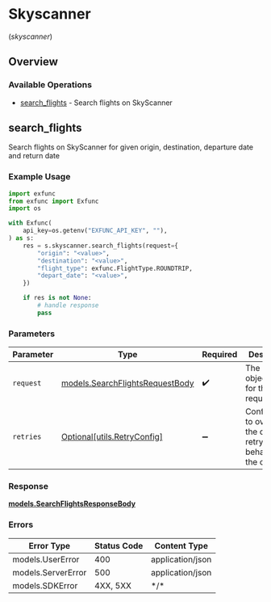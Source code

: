 # Skyscanner
(*skyscanner*)

## Overview

### Available Operations

* [search_flights](#search_flights) - Search flights on SkyScanner

## search_flights

Search flights on SkyScanner for given origin, destination, departure date and return date

### Example Usage

```python
import exfunc
from exfunc import Exfunc
import os

with Exfunc(
    api_key=os.getenv("EXFUNC_API_KEY", ""),
) as s:
    res = s.skyscanner.search_flights(request={
        "origin": "<value>",
        "destination": "<value>",
        "flight_type": exfunc.FlightType.ROUNDTRIP,
        "depart_date": "<value>",
    })

    if res is not None:
        # handle response
        pass

```

### Parameters

| Parameter                                                                   | Type                                                                        | Required                                                                    | Description                                                                 |
| --------------------------------------------------------------------------- | --------------------------------------------------------------------------- | --------------------------------------------------------------------------- | --------------------------------------------------------------------------- |
| `request`                                                                   | [models.SearchFlightsRequestBody](../../models/searchflightsrequestbody.md) | :heavy_check_mark:                                                          | The request object to use for the request.                                  |
| `retries`                                                                   | [Optional[utils.RetryConfig]](../../models/utils/retryconfig.md)            | :heavy_minus_sign:                                                          | Configuration to override the default retry behavior of the client.         |

### Response

**[models.SearchFlightsResponseBody](../../models/searchflightsresponsebody.md)**

### Errors

| Error Type         | Status Code        | Content Type       |
| ------------------ | ------------------ | ------------------ |
| models.UserError   | 400                | application/json   |
| models.ServerError | 500                | application/json   |
| models.SDKError    | 4XX, 5XX           | \*/\*              |